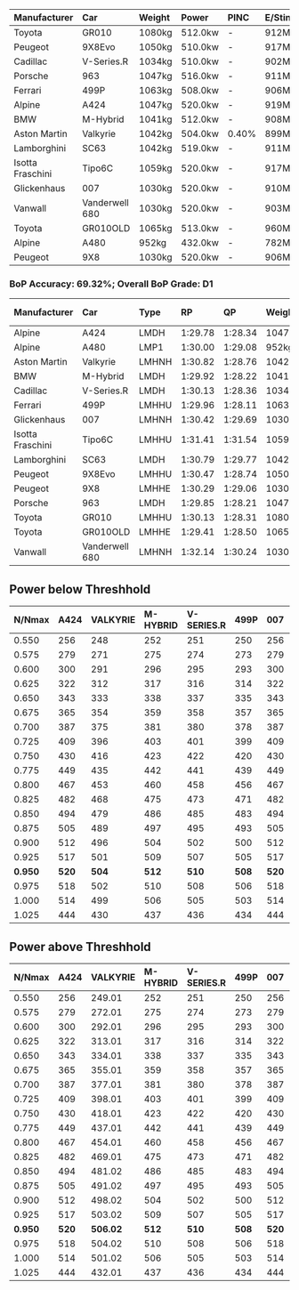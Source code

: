 | Manufacturer     | Car            | Weight | Power   | PINC    | E/Stint | FDS     |
|:-|:-|:-|:-|:-|:-|:-|
| Toyota           | GR010          | 1080kg | 512.0kw |    -    | 912MJ   | 190kph  |
| Peugeot          | 9X8Evo         | 1050kg | 510.0kw |    -    | 917MJ   | 190kph  |
| Cadillac         | V-Series.R     | 1034kg | 510.0kw |    -    | 902MJ   |    -    |
| Porsche          | 963            | 1047kg | 516.0kw |    -    | 911MJ   |    -    |
| Ferrari          | 499P           | 1063kg | 508.0kw |    -    | 906MJ   | 190kph  |
| Alpine           | A424           | 1047kg | 520.0kw |    -    | 919MJ   |    -    |
| BMW              | M-Hybrid       | 1041kg | 512.0kw |    -    | 908MJ   |    -    |
| Aston Martin     | Valkyrie       | 1042kg | 504.0kw | 0.40%   | 899MJ   |    -    |
| Lamborghini      | SC63           | 1042kg | 519.0kw |    -    | 911MJ   |    -    |
| Isotta Fraschini | Tipo6C         | 1059kg | 520.0kw |    -    | 917MJ   | 190kph  |
| Glickenhaus      | 007            | 1030kg | 520.0kw |    -    | 910MJ   |    -    |
| Vanwall          | Vanderwell 680 | 1030kg | 520.0kw |    -    | 903MJ   |    -    |
| Toyota           | GR010OLD       | 1065kg | 513.0kw |    -    | 960MJ   | 150kph  |
| Alpine           | A480           | 952kg  | 432.0kw |    -    | 782MJ   |    -    |
| Peugeot          | 9X8            | 1030kg | 520.0kw |    -    | 906MJ   | 150kph  |

### BoP Accuracy: 69.32%; Overall BoP Grade: D1
| Manufacturer     | Car            | Type  | RP      | QP      | Weight | Power¹  | Threshhold | PINC    | Power²   | E/Stint | AVG Vmax  | FDS     | RDLC | L/Stint | BOP-Grade | Model Accuracy | Model Points | Match% | SimDiff |
|:-|:-|:-|:-|:-|:-|:-|:-|:-|:-|:-|:-|:-|:-|:-|:-|:-|:-|:-|:-|
| Alpine           | A424           | LMDH  | 1:29.78 | 1:28.34 | 1047kg | 520.0kw | 210.0kph   |    -    | 520.00kw |  919MJ  | 311.24kph |    -    | 1.03 | 40      | -D1       | 99.31%         | 2573         | 66.16% | #       |
| Alpine           | A480           | LMP1  | 1:30.00 | 1:29.08 |  952kg | 432.0kw | 210.0kph   |    -    | 432.00kw |  782MJ  | 308.85kph |    -    | 0.98 | 37      | -B2       | 94.60%         | 1683         | 81.38% | +0.41   |
| Aston Martin     | Valkyrie       | LMHNH | 1:30.82 | 1:28.76 | 1042kg | 504.0kw | 250.0kph   | 0.40%   | 506.00kw |  899MJ  | 309.24kph |    -    | 1.03 | 40      | +D2       | 100.00%        | 630          | 62.16% | #       |
| BMW              | M-Hybrid       | LMDH  | 1:29.92 | 1:28.22 | 1041kg | 512.0kw | 210.0kph   |    -    | 512.00kw |  908MJ  | 312.08kph |    -    | 1.03 | 40      | -C2       | 99.41%         | 2544         | 74.43% | #       |
| Cadillac         | V-Series.R     | LMDH  | 1:30.13 | 1:28.36 | 1034kg | 510.0kw | 210.0kph   |    -    | 510.00kw |  902MJ  | 313.60kph |    -    | 1.03 | 40      | -B1       | 99.30%         | 4946         | 87.40% | #       |
| Ferrari          | 499P           | LMHHU | 1:29.96 | 1:28.11 | 1063kg | 508.0kw | 210.0kph   |    -    | 508.00kw |  906MJ  | 311.45kph | 190kph  | 1.04 | 40      | -C1       | 100.00%        | 8223         | 76.09% | #       |
| Glickenhaus      | 007            | LMHNH | 1:30.42 | 1:29.69 | 1030kg | 520.0kw | 210.0kph   |    -    | 520.00kw |  910MJ  | 318.34kph |    -    | 0.96 | 40      | ~A1       | 93.86%         | 2169         | 99.48% | #       |
| Isotta Fraschini | Tipo6C         | LMHHU | 1:31.41 | 1:31.54 | 1059kg | 520.0kw | 210.0kph   |    -    | 520.00kw |  917MJ  | 313.17kph | 190kph  | 1.06 | 40      | +Ω1       | 97.73%         | 129          | 18.81% | #       |
| Lamborghini      | SC63           | LMDH  | 1:30.79 | 1:29.77 | 1042kg | 519.0kw | 210.0kph   |    -    | 519.00kw |  911MJ  | 309.75kph |    -    | 1.06 | 40      | +C1       | 98.78%         | 813          | 79.13% | +1.83   |
| Peugeot          | 9X8Evo         | LMHHU | 1:30.47 | 1:28.74 | 1050kg | 510.0kw | 210.0kph   |    -    | 510.00kw |  917MJ  | 319.22kph | 190kph  | 1.01 | 40      | +B1       | 96.77%         | 2307         | 89.49% | #       |
| Peugeot          | 9X8            | LMHHE | 1:30.29 | 1:29.06 | 1030kg | 520.0kw | 210.0kph   |    -    | 520.00kw |  906MJ  | 310.70kph | 150kph  | 1.05 | 40      | ~A1       | 97.99%         | 5010         | 97.40% | +1.72   |
| Porsche          | 963            | LMDH  | 1:29.85 | 1:28.21 | 1047kg | 516.0kw | 210.0kph   |    -    | 516.00kw |  911MJ  | 311.82kph |    -    | 1.02 | 40      | -D1       | 99.86%         | 11699        | 68.96% | #       |
| Toyota           | GR010          | LMHHU | 1:30.13 | 1:28.31 | 1080kg | 512.0kw | 210.0kph   |    -    | 512.00kw |  912MJ  | 309.50kph | 190kph  | 1.03 | 40      | -B1       | 99.63%         | 6190         | 86.85% | #       |
| Toyota           | GR010OLD       | LMHHE | 1:29.41 | 1:28.50 | 1065kg | 513.0kw | 210.0kph   |    -    | 513.00kw |  960MJ  | 315.44kph | 150kph  | 1.04 | 40      | -Ω1       | 93.47%         | 1031         | 45.64% | #       |
| Vanwall          | Vanderwell 680 | LMHNH | 1:32.14 | 1:30.24 | 1030kg | 520.0kw | 210.0kph   |    -    | 520.00kw |  903MJ  | 311.07kph |    -    | 1.02 | 40      | +Ω1       | 94.33%         | 632          | 6.47%  | +1.31   |

## Power below Threshhold
| N/Nmax    | A424    | VALKYRIE | M-HYBRID | V-SERIES.R | 499P    | 007     | TIPO6C  | SC63    | 9X8EVO  | 9X8     | 963     | GR010   | GR010OLD | VANDERWELL 680 | ​     | RPM      | A480       |
|:-|:-|:-|:-|:-|:-|:-|:-|:-|:-|:-|:-|:-|:-|:-|:-|:-|:-|
|  0.550    |  256    |  248     |  252     |  251       |  250    |  256    |  256    |  256    |  251    |  256    |  254    |  252    |  253     |  256           |  ​    |   --     |   -        |
|  0.575    |  279    |  271     |  275     |  274       |  273    |  279    |  279    |  279    |  274    |  279    |  277    |  275    |  276     |  279           |  ​    |   --     |   -        |
|  0.600    |  300    |  291     |  296     |  295       |  293    |  300    |  300    |  299    |  295    |  300    |  298    |  296    |  296     |  300           |  ​    |   --     |   -        |
|  0.625    |  322    |  312     |  317     |  316       |  314    |  322    |  322    |  321    |  316    |  322    |  319    |  317    |  317     |  322           |  ​    |   --     |   -        |
|  0.650    |  343    |  333     |  338     |  337       |  335    |  343    |  343    |  342    |  337    |  343    |  340    |  338    |  338     |  343           |  ​    |   --     |   -        |
|  0.675    |  365    |  354     |  359     |  358       |  357    |  365    |  365    |  364    |  358    |  365    |  362    |  359    |  360     |  365           |  ​    |   --     |   -        |
|  0.700    |  387    |  375     |  381     |  380       |  378    |  387    |  387    |  386    |  380    |  387    |  384    |  381    |  382     |  387           |  ​    |   --     |   -        |
|  0.725    |  409    |  396     |  403     |  401       |  399    |  409    |  409    |  408    |  401    |  409    |  406    |  403    |  403     |  409           |  ​    |   --     |   -        |
|  0.750    |  430    |  416     |  423     |  422       |  420    |  430    |  430    |  429    |  422    |  430    |  427    |  423    |  424     |  430           |  ​    |   --     |   -        |
|  0.775    |  449    |  435     |  442     |  441       |  439    |  449    |  449    |  448    |  441    |  449    |  446    |  442    |  443     |  449           |  ​    |  5000    |  -3386005  |
|  0.800    |  467    |  453     |  460     |  458       |  456    |  467    |  467    |  466    |  458    |  467    |  463    |  460    |  461     |  467           |  ​    |  5500    |  -3687783  |
|  0.825    |  482    |  468     |  475     |  473       |  471    |  482    |  482    |  481    |  473    |  482    |  478    |  475    |  476     |  482           |  ​    |  5999    |  -4004324  |
|  0.850    |  494    |  479     |  486     |  485       |  483    |  494    |  494    |  493    |  485    |  494    |  490    |  486    |  487     |  494           |  ​    |  6499    |  -4335628  |
|  0.875    |  505    |  489     |  497     |  495       |  493    |  505    |  505    |  504    |  495    |  505    |  501    |  497    |  498     |  505           |  ​    |  7000    |  -4681695  |
|  0.900    |  512    |  496     |  504     |  502       |  500    |  512    |  512    |  511    |  502    |  512    |  508    |  504    |  505     |  512           |  ​    |  7500    |  -5042525  |
|  0.925    |  517    |  501     |  509     |  507       |  505    |  517    |  517    |  516    |  507    |  517    |  513    |  509    |  510     |  517           |  ​    |  8000    |  429       |
| **0.950** | **520** | **504**  | **512**  | **510**    | **508** | **520** | **520** | **519** | **510** | **520** | **516** | **512** | **513**  | **520**        | **​** | **8499** | **432**    |
|  0.975    |  518    |  502     |  510     |  508       |  506    |  518    |  518    |  517    |  508    |  518    |  514    |  510    |  511     |  518           |  ​    |  9000    |  216       |
|  1.000    |  514    |  499     |  506     |  505       |  503    |  514    |  514    |  513    |  505    |  514    |  510    |  506    |  507     |  514           |  ​    |   --     |   -        |
|  1.025    |  444    |  430     |  437     |  436       |  434    |  444    |  444    |  443    |  436    |  444    |  441    |  437    |  438     |  444           |  ​    |   --     |   -        |

## Power above Threshhold
| N/Nmax    | A424    | VALKYRIE   | M-HYBRID | V-SERIES.R | 499P    | 007     | TIPO6C  | SC63    | 9X8EVO  | 9X8     | 963     | GR010   | GR010OLD | VANDERWELL 680 | ​     | RPM      | A480       |
|:-|:-|:-|:-|:-|:-|:-|:-|:-|:-|:-|:-|:-|:-|:-|:-|:-|:-|
|  0.550    |  256    |  249.01    |  252     |  251       |  250    |  256    |  256    |  256    |  251    |  256    |  254    |  252    |  253     |  256           |  ​    |   --     |   -        |
|  0.575    |  279    |  272.01    |  275     |  274       |  273    |  279    |  279    |  279    |  274    |  279    |  277    |  275    |  276     |  279           |  ​    |   --     |   -        |
|  0.600    |  300    |  292.01    |  296     |  295       |  293    |  300    |  300    |  299    |  295    |  300    |  298    |  296    |  296     |  300           |  ​    |   --     |   -        |
|  0.625    |  322    |  313.01    |  317     |  316       |  314    |  322    |  322    |  321    |  316    |  322    |  319    |  317    |  317     |  322           |  ​    |   --     |   -        |
|  0.650    |  343    |  334.01    |  338     |  337       |  335    |  343    |  343    |  342    |  337    |  343    |  340    |  338    |  338     |  343           |  ​    |   --     |   -        |
|  0.675    |  365    |  355.01    |  359     |  358       |  357    |  365    |  365    |  364    |  358    |  365    |  362    |  359    |  360     |  365           |  ​    |   --     |   -        |
|  0.700    |  387    |  377.01    |  381     |  380       |  378    |  387    |  387    |  386    |  380    |  387    |  384    |  381    |  382     |  387           |  ​    |   --     |   -        |
|  0.725    |  409    |  398.01    |  403     |  401       |  399    |  409    |  409    |  408    |  401    |  409    |  406    |  403    |  403     |  409           |  ​    |   --     |   -        |
|  0.750    |  430    |  418.01    |  423     |  422       |  420    |  430    |  430    |  429    |  422    |  430    |  427    |  423    |  424     |  430           |  ​    |   --     |   -        |
|  0.775    |  449    |  437.01    |  442     |  441       |  439    |  449    |  449    |  448    |  441    |  449    |  446    |  442    |  443     |  449           |  ​    |  5000    |  -3386005  |
|  0.800    |  467    |  454.01    |  460     |  458       |  456    |  467    |  467    |  466    |  458    |  467    |  463    |  460    |  461     |  467           |  ​    |  5500    |  -3687783  |
|  0.825    |  482    |  469.01    |  475     |  473       |  471    |  482    |  482    |  481    |  473    |  482    |  478    |  475    |  476     |  482           |  ​    |  5999    |  -4004324  |
|  0.850    |  494    |  481.02    |  486     |  485       |  483    |  494    |  494    |  493    |  485    |  494    |  490    |  486    |  487     |  494           |  ​    |  6499    |  -4335628  |
|  0.875    |  505    |  491.02    |  497     |  495       |  493    |  505    |  505    |  504    |  495    |  505    |  501    |  497    |  498     |  505           |  ​    |  7000    |  -4681695  |
|  0.900    |  512    |  498.02    |  504     |  502       |  500    |  512    |  512    |  511    |  502    |  512    |  508    |  504    |  505     |  512           |  ​    |  7500    |  -5042525  |
|  0.925    |  517    |  503.02    |  509     |  507       |  505    |  517    |  517    |  516    |  507    |  517    |  513    |  509    |  510     |  517           |  ​    |  8000    |  429       |
| **0.950** | **520** | **506.02** | **512**  | **510**    | **508** | **520** | **520** | **519** | **510** | **520** | **516** | **512** | **513**  | **520**        | **​** | **8499** | **432**    |
|  0.975    |  518    |  504.02    |  510     |  508       |  506    |  518    |  518    |  517    |  508    |  518    |  514    |  510    |  511     |  518           |  ​    |  9000    |  216       |
|  1.000    |  514    |  501.02    |  506     |  505       |  503    |  514    |  514    |  513    |  505    |  514    |  510    |  506    |  507     |  514           |  ​    |   --     |   -        |
|  1.025    |  444    |  432.01    |  437     |  436       |  434    |  444    |  444    |  443    |  436    |  444    |  441    |  437    |  438     |  444           |  ​    |   --     |   -        |
